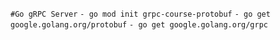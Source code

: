 `#Go gRPC Server`
`- go mod init grpc-course-protobuf`
`- go get google.golang.org/protobuf`
`- go get google.golang.org/grpc`